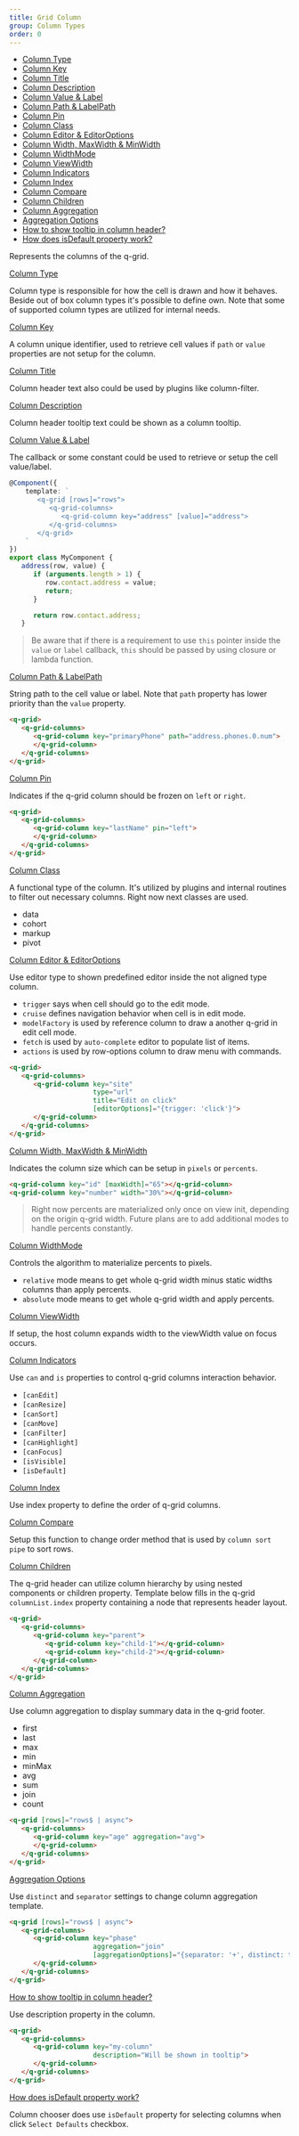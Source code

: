 ```yaml
---
title: Grid Column
group: Column Types
order: 0
---
```

- [Column Type](#column-type)
- [Column Key](#column-key)
- [Column Title](#column-title)
- [Column Description](#column-description)
- [Column Value & Label](#column-value-&-label)
- [Column Path & LabelPath](#column-path-&-labelPath)
- [Column Pin](#column-pin)
- [Column Class](#column-class)
- [Column Editor & EditorOptions](#column-editor-&-editorOptions)
- [Column Width, MaxWidth & MinWidth](#column-width-maxWidth-&-minWidth)
- [Column WidthMode](#column-widthMode)
- [Column ViewWidth](#column-viewWidth)
- [Column Indicators](#column-indicators)
- [Column Index](#column-index)
- [Column Compare](#column-compare)
- [Column Children](#column-children)
- [Column Aggregation](#column-aggregation)
- [Aggregation Options](#aggregation-options)
- [How to show tooltip in column header?](#how-to-show-tooltip-in-column-header)
- [How does isDefault property work?](#how-does-isDefault-property-work)


Represents the columns of the q-grid.

<a name="column-type" href="#column-type">
   Column Type
</a>

Column type is responsible for how the cell is drawn and how it behaves. Beside out of box column types it's possible to define own.  Note that some of supported column types are utilized for internal needs.

<a name="column-key" href="#column-key">
   Column Key
</a>

A column unique identifier, used to retrieve cell values if `path` or `value` properties are not setup for the column.

<a name="column-title" href="#column-title">
   Column Title
</a>

Column header text also could be used by plugins like column-filter.

<a name="column-description" href="#column-description">
   Column Description
</a>

Column header tooltip text could be shown as a column tooltip.

<a name="column-value-&-label" href="#column-value-&-label">
   Column Value & Label
</a>

The callback or some constant could be used to retrieve or setup the cell value/label.

```typescript
@Component({
    template: `
       <q-grid [rows]="rows">
          <q-grid-columns>
             <q-grid-column key="address" [value]="address">
          </q-grid-columns>
       </q-grid>
    `
})
export class MyComponent {
   address(row, value) {
      if (arguments.length > 1) {
         row.contact.address = value;
         return;
      }

      return row.contact.address;
   }
```

> Be aware that if there is a requirement to use `this` pointer inside the `value` or `label` callback, `this` should be passed by using closure or lambda function.

<a name="column-path-&-labelPath" href="#column-path-&-labelPath">
   Column Path & LabelPath
</a>

String path to the cell value or label. Note that `path` property has lower priority than the `value` property.

```html
<q-grid>
   <q-grid-columns>
      <q-grid-column key="primaryPhone" path="address.phones.0.num">
      </q-grid-column>
   </q-grid-columns>
</q-grid>

```

<a name="column-pin" href="#column-pin">
   Column Pin
</a>

Indicates if the q-grid column should be frozen on `left` or `right`.

```html
<q-grid>
   <q-grid-columns>
      <q-grid-column key="lastName" pin="left">
      </q-grid-column>
   </q-grid-columns>
</q-grid>
```

<a name="column-class" href="#column-class">
   Column Class
</a>

A functional type of the column. It's utilized by plugins and internal routines to filter out necessary columns. Right now next classes are used.

* data
* cohort
* markup
* pivot

<a name="column-editor-&-editorOptions" href="#column-editor-&-editorOptions">
   Column Editor & EditorOptions
</a>

Use editor type to shown predefined editor inside the not aligned type column.

* `trigger` says when cell should go to the edit mode.
* `cruise` defines navigation behavior when cell is in edit mode.
* `modelFactory` is used by reference column to draw a another q-grid in edit cell mode.
* `fetch` is used by `auto-complete` editor to populate list of items.
* `actions` is used by row-options column to draw menu with commands.

```html
<q-grid>
   <q-grid-columns>      
      <q-grid-column key="site"
                     type="url"
                     title="Edit on click"
                     [editorOptions]="{trigger: 'click'}">
      </q-grid-column>
   </q-grid-columns>
</q-grid>
```

<a name="column-width-waxWidth-&-minWidth" href="#column-width-waxWidth-&-minWidth">
   Column Width, MaxWidth & MinWidth
</a>

Indicates the column size which can be setup in `pixels` or `percents`. 

```html
<q-grid-column key="id" [maxWidth]="65"></q-grid-column>
<q-grid-column key="number" width="30%"></q-grid-column>
```
   
> Right now percents are materialized only once on view init, depending on the origin q-grid width. Future plans are to add additional modes to handle percents constantly.

<a name="column-widthMode" href="#column-widthMode">
   Column WidthMode
</a>

Controls the algorithm to materialize percents to pixels. 

* `relative` mode means to get whole q-grid width minus static widths columns than apply percents.
* `absolute` mode means to get whole q-grid width and apply percents.

<a name="column-viewWidth" href="#column-viewWidth">
   Column ViewWidth
</a>

If setup, the host column expands width to the viewWidth value on focus occurs.

<a name="column-indicators" href="#column-indicators">
   Column Indicators
</a>

Use `can` and `is` properties to control q-grid columns interaction behavior.

* `[canEdit]`
* `[canResize]`
* `[canSort]`
* `[canMove]`
* `[canFilter]`
* `[canHighlight]`
* `[canFocus]`
* `[isVisible]`
* `[isDefault]` 

<a name="column-index" href="#column-index">
   Column Index
</a>

Use index property to define the order of q-grid columns.
    
<a name="column-compare" href="#column-compare">
   Column Compare
</a>

Setup this function to change order method that is used by `column sort pipe` to sort rows.

<a name="column-children" href="#column-children">
   Column Children
</a>

The q-grid header can utilize column hierarchy by using nested components or children property. Template below fills in the q-grid `columnList.index` property containing a node that represents header layout.

```html
<q-grid>
   <q-grid-columns>
      <q-grid-column key="parent">
         <q-grid-column key="child-1"></q-grid-column>
         <q-grid-column key="child-2"></q-grid-column>
      </q-grid-column>
   </q-grid-columns>
</q-grid>
```

<a name="column-aggregation" href="#column-aggregation">
   Column Aggregation
</a>

Use column aggregation to display summary data in the q-grid footer.

* first
* last
* max
* min
* minMax
* avg
* sum
* join
* count

```html
<q-grid [rows]="rows$ | async">
   <q-grid-columns>
      <q-grid-column key="age" aggregation="avg">         
      </q-grid-column>
   </q-grid-columns>
</q-grid>
```

<a name="aggregation-options" href="#aggregation-options">
   Aggregation Options
</a>

Use `distinct` and `separator` settings to change column aggregation template.

```html
<q-grid [rows]="rows$ | async">
   <q-grid-columns>
      <q-grid-column key="phase"
                     aggregation="join"
                     [aggregationOptions]="{separator: '+', distinct: true}">
      </q-grid-column>
   </q-grid-columns>
</q-grid>
```

<a name="how-to-show-tooltip-in-column-header" href="#how-to-show-tooltip-in-column-header">
   How to show tooltip in column header?
</a>

Use description property in the column.

```html
<q-grid>
   <q-grid-columns>
      <q-grid-column key="my-column" 
                     description="Will be shown in tooltip">
      </q-grid-column>
   </q-grid-columns>
</q-grid>
```

<a name="how-does-isDefault-property-work" href="#how-does-isDefault-property-work">
   How does isDefault property work?
</a>

Column chooser does use `isDefault` property for selecting columns when click `Select Defaults` checkbox.